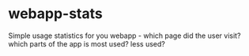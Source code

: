 # webapp-stats
Simple usage statistics for you webapp - which page did the user visit? which parts of the app is most used? less used?
